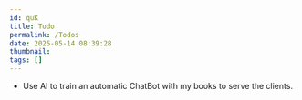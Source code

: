 ```yaml
---
id: quK
title: Todo
permalink: /Todos
date: 2025-05-14 08:39:28
thumbnail:
tags: []
---
```


- Use AI to train an automatic ChatBot with my books to serve the clients. 
